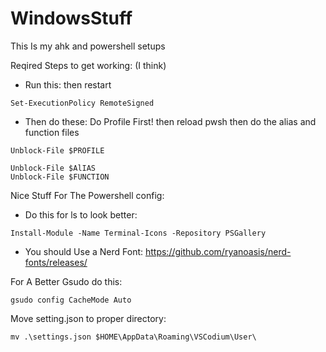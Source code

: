 # WindowsStuff
This Is my ahk and powershell setups

Reqired Steps to get working: (I think)
- Run this: then restart
```pwsh
Set-ExecutionPolicy RemoteSigned 
```
- Then do these: Do Profile First! then reload pwsh then do the alias and function files
```pwsh
Unblock-File $PROFILE
```
```pwsh
Unblock-File $AlIAS
Unblock-File $FUNCTION
```

Nice Stuff For The Powershell config:
- Do this for ls to look better: 
```pwsh
Install-Module -Name Terminal-Icons -Repository PSGallery
```
- You should Use a Nerd Font: https://github.com/ryanoasis/nerd-fonts/releases/

For A Better Gsudo do this:
```pwsh
gsudo config CacheMode Auto
```

Move setting.json to proper directory:
```pwsh
mv .\settings.json $HOME\AppData\Roaming\VSCodium\User\
```
